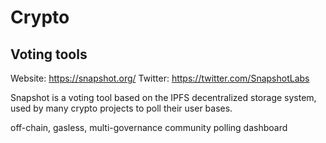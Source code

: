 # Crypto


## Voting tools

Website: https://snapshot.org/
Twitter: https://twitter.com/SnapshotLabs

Snapshot is a voting tool based on the IPFS decentralized storage system, used by many crypto projects to poll their user bases.

off-chain, gasless, multi-governance community polling dashboard
